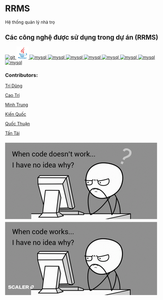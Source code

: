 # RRMS

Hệ thống quản lý nhà trọ

## Các công nghệ được sử dụng trong dự án (RRMS)

<p align="left"> 
<a href="https://git-scm.com/" target="_blank" rel="noreferrer"> 
<img src="https://www.vectorlogo.zone/logos/github/github-icon.svg" alt="git" width="40" height="40"/> </a> 
<a href="https://www.java.com" target="_blank" rel="noreferrer">
 <img src="https://raw.githubusercontent.com/devicons/devicon/master/icons/java/java-original.svg" alt="java" width="40" height="40"/> </a> 
 <a href="https://react.dev/" target="_blank" rel="noreferrer">
  <img src="https://www.vectorlogo.zone/logos/reactjs/reactjs-icon.svg" alt="mysql" width="40" height="40"/> 
  </a>
<a href="https://redis.io/" target="_blank" rel="noreferrer">
 <img src="https://www.vectorlogo.zone/logos/redis/redis-icon.svg" alt="mysql" width="40" height="40"/>
</a> 
<a href="https://firebase.google.com/" target="_blank" rel="noreferrer">
 <img src="https://www.vectorlogo.zone/logos/firebase/firebase-icon.svg" alt="mysql" width="40" height="40"/>
</a> 
<a href="https://www.microsoft.com/en-us/sql-server" target="_blank" rel="noreferrer">
 <img src="https://www.svgrepo.com/show/473725/microsoftsqlserver.svg" alt="mysql" width="40" height="40"/>
</a> 
<a href="https://vercel.com/" target="_blank" rel="noreferrer">
 <img src="https://www.vectorlogo.zone/logos/vercel/vercel-icon.svg" alt="mysql" width="40" height="40"/>
</a>   
<a href="https://render.com/" target="_blank" rel="noreferrer">
 <img src="https://global.discourse-cdn.com/business6/uploads/render/original/2X/1/11352202c8503f736bea5efb59684f678d7c860c.svg" alt="mysql" width="40" height="40"/>
</a>  
<a href="https://code.visualstudio.com/" target="_blank" rel="noreferrer">
 <img src="https://www.vectorlogo.zone/logos/visualstudio_code/visualstudio_code-icon.svg" alt="mysql" width="40" height="40"/>
</a>  
<a href="https://www.jetbrains.com/idea/" target="_blank" rel="noreferrer">
 <img src="https://upload.wikimedia.org/wikipedia/commons/thumb/9/9c/IntelliJ_IDEA_Icon.svg/768px-IntelliJ_IDEA_Icon.svg.png" alt="mysql" width="40" height="40"/>
</a>   
</p>

### Contributors:

[Trí Dũng](https://github.com/tridung778)

[Cao Trí](https://github.com/trivu2004)

[Minh Trung](https://github.com/chauminhtrung)

[Kiến Quốc](https://github.com/KienQuocVn)

[Quốc Thuận](https://github.com/thuanquoctr)

[Tấn Tài](https://github.com/trivu2004)

### ![alt text](image.png)
